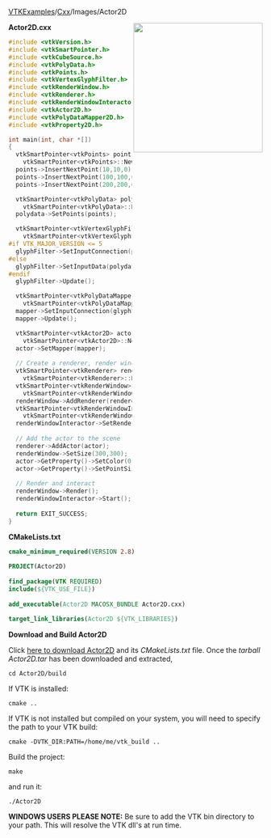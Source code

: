 [VTKExamples](/home/)/[Cxx](/Cxx)/Images/Actor2D

<img align="right" src="https://github.com/lorensen/VTKExamples/blob/gh-pages/Testing/Baseline/Images/TestActor2D.png?raw=true" width="256" />

**Actor2D.cxx**
```c++
#include <vtkVersion.h>
#include <vtkSmartPointer.h>
#include <vtkCubeSource.h>
#include <vtkPolyData.h>
#include <vtkPoints.h>
#include <vtkVertexGlyphFilter.h>
#include <vtkRenderWindow.h>
#include <vtkRenderer.h>
#include <vtkRenderWindowInteractor.h>
#include <vtkActor2D.h>
#include <vtkPolyDataMapper2D.h>
#include <vtkProperty2D.h>

int main(int, char *[])
{
  vtkSmartPointer<vtkPoints> points = 
    vtkSmartPointer<vtkPoints>::New();
  points->InsertNextPoint(10,10,0);
  points->InsertNextPoint(100,100,0);
  points->InsertNextPoint(200,200,0);

  vtkSmartPointer<vtkPolyData> polydata =
    vtkSmartPointer<vtkPolyData>::New();
  polydata->SetPoints(points);

  vtkSmartPointer<vtkVertexGlyphFilter> glyphFilter =
    vtkSmartPointer<vtkVertexGlyphFilter>::New();
#if VTK_MAJOR_VERSION <= 5
  glyphFilter->SetInputConnection(polydata->GetProducerPort());
#else
  glyphFilter->SetInputData(polydata);
#endif
  glyphFilter->Update();

  vtkSmartPointer<vtkPolyDataMapper2D> mapper =
    vtkSmartPointer<vtkPolyDataMapper2D>::New();
  mapper->SetInputConnection(glyphFilter->GetOutputPort());
  mapper->Update();

  vtkSmartPointer<vtkActor2D> actor = 
    vtkSmartPointer<vtkActor2D>::New();
  actor->SetMapper(mapper);
 
  // Create a renderer, render window, and interactor
  vtkSmartPointer<vtkRenderer> renderer = 
    vtkSmartPointer<vtkRenderer>::New();
  vtkSmartPointer<vtkRenderWindow> renderWindow = 
    vtkSmartPointer<vtkRenderWindow>::New();
  renderWindow->AddRenderer(renderer);
  vtkSmartPointer<vtkRenderWindowInteractor> renderWindowInteractor = 
    vtkSmartPointer<vtkRenderWindowInteractor>::New();
  renderWindowInteractor->SetRenderWindow(renderWindow);
 
  // Add the actor to the scene
  renderer->AddActor(actor);
  renderWindow->SetSize(300,300);
  actor->GetProperty()->SetColor(0,1,0);
  actor->GetProperty()->SetPointSize(3);
  
  // Render and interact
  renderWindow->Render();
  renderWindowInteractor->Start();
  
  return EXIT_SUCCESS;
}
```
**CMakeLists.txt**
```cmake
cmake_minimum_required(VERSION 2.8)
 
PROJECT(Actor2D)
 
find_package(VTK REQUIRED)
include(${VTK_USE_FILE})
 
add_executable(Actor2D MACOSX_BUNDLE Actor2D.cxx)
 
target_link_libraries(Actor2D ${VTK_LIBRARIES})
```

**Download and Build Actor2D**

Click [here to download Actor2D](https://github.com/lorensen/VTKWikiExamplesTarballs/raw/master/Actor2D.tar) and its *CMakeLists.txt* file.
Once the *tarball Actor2D.tar* has been downloaded and extracted,
```
cd Actor2D/build 
```
If VTK is installed:
```
cmake ..
```
If VTK is not installed but compiled on your system, you will need to specify the path to your VTK build:
```
cmake -DVTK_DIR:PATH=/home/me/vtk_build ..
```
Build the project:
```
make
```
and run it:
```
./Actor2D
```
**WINDOWS USERS PLEASE NOTE:** Be sure to add the VTK bin directory to your path. This will resolve the VTK dll's at run time.

